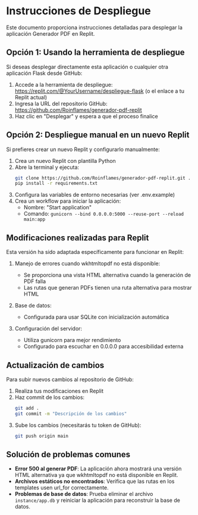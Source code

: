 # Instrucciones de Despliegue

Este documento proporciona instrucciones detalladas para desplegar la aplicación Generador PDF en Replit.

## Opción 1: Usando la herramienta de despliegue

Si deseas desplegar directamente esta aplicación o cualquier otra aplicación Flask desde GitHub:

1. Accede a la herramienta de despliegue: https://replit.com/@YourUsername/despliegue-flask (o el enlace a tu Replit actual)
2. Ingresa la URL del repositorio GitHub: https://github.com/Roinflames/generador-pdf-replit
3. Haz clic en "Desplegar" y espera a que el proceso finalice

## Opción 2: Despliegue manual en un nuevo Replit

Si prefieres crear un nuevo Replit y configurarlo manualmente:

1. Crea un nuevo Replit con plantilla Python
2. Abre la terminal y ejecuta:
   ```bash
   git clone https://github.com/Roinflames/generador-pdf-replit.git .
   pip install -r requirements.txt
   ```
3. Configura las variables de entorno necesarias (ver .env.example)
4. Crea un workflow para iniciar la aplicación:
   - Nombre: "Start application"
   - Comando: `gunicorn --bind 0.0.0.0:5000 --reuse-port --reload main:app`

## Modificaciones realizadas para Replit

Esta versión ha sido adaptada específicamente para funcionar en Replit:

1. Manejo de errores cuando wkhtmltopdf no está disponible:
   - Se proporciona una vista HTML alternativa cuando la generación de PDF falla
   - Las rutas que generan PDFs tienen una ruta alternativa para mostrar HTML

2. Base de datos:
   - Configurada para usar SQLite con inicialización automática

3. Configuración del servidor:
   - Utiliza gunicorn para mejor rendimiento
   - Configurado para escuchar en 0.0.0.0 para accesibilidad externa

## Actualización de cambios

Para subir nuevos cambios al repositorio de GitHub:

1. Realiza tus modificaciones en Replit
2. Haz commit de los cambios:
   ```bash
   git add .
   git commit -m "Descripción de los cambios"
   ```
3. Sube los cambios (necesitarás tu token de GitHub):
   ```bash
   git push origin main
   ```

## Solución de problemas comunes

- **Error 500 al generar PDF**: La aplicación ahora mostrará una versión HTML alternativa ya que wkhtmltopdf no está disponible en Replit.
- **Archivos estáticos no encontrados**: Verifica que las rutas en los templates usen url_for correctamente.
- **Problemas de base de datos**: Prueba eliminar el archivo `instance/app.db` y reiniciar la aplicación para reconstruir la base de datos.